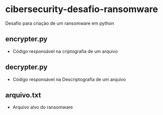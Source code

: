 # cibersecurity-desafio-ransomware
Desafio para criação de um ransomware em python

## encrypter.py
- Código responsável na criptografia de um arquivo

## decrypter.py
- Código responsável na Descriptografia de um arquivo

## arquivo.txt
- Arquivo alvo do ransomware
